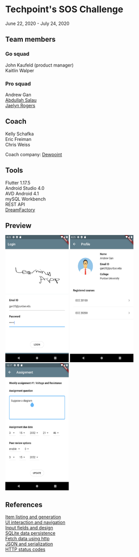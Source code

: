 # Techpoint's SOS Challenge
June 22, 2020 - July 24, 2020  

## Team members  
### Go squad  
John Kaufeld (product manager)  
Kaitlin Walper  
### Pro squad
Andrew Gan  
[Abdullah Salau](https://github.com/abdullah-salau)  
[Jaelyn Rogers](https://github.com/jrogers230)  

## Coach
Kelly Schafka  
Eric Freiman  
Chris Weiss  

Coach company: [Dewpoint](https://www.dewpoint.com/)

## Tools
Flutter 1.17.5  
Android Studio 4.0  
AVD Android 4.1  
mySQL Workbench  
REST API  
[DreamFactory](https://www.dreamfactory.com/)

## Preview
<kbd><img src="https://github.com/Andrew-Gan/techpoint-sos/blob/master/img/preview_login.png" width=200 height=400 /></kbd>
<kbd><img src="https://github.com/Andrew-Gan/techpoint-sos/blob/master/img/preview_profile.png" width=200 height=400 /></kbd>
<kbd><img src="https://github.com/Andrew-Gan/techpoint-sos/blob/master/img/preview_assignment.png" width=200 height=400 /></kbd>

## References
[Item listing and generation](https://codelabs.developers.google.com/codelabs/first-flutter-app-pt1)  
[UI interaction and navigation](https://codelabs.developers.google.com/codelabs/first-flutter-app-pt2)  
[Input fields and design](https://github.com/flutter-devs/flutter_profileview_demo)  
[SQLite data persistence](https://flutter.dev/docs/cookbook/persistence/sqlite)  
[Fetch data using http](https://flutter.dev/docs/cookbook/networking/fetch-data)  
[JSON and serialization](https://flutter.dev/docs/development/data-and-backend/json)  
[HTTP status codes](https://en.wikipedia.org/wiki/List_of_HTTP_status_codes#1xx_Informational_response)  

